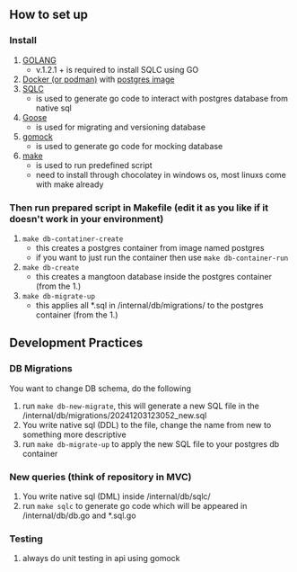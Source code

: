 ## How to set up

### Install
1. [GOLANG](https://go.dev/doc/install)
   -  v.1.2.1 + is required to install SQLC using GO
2. [Docker (or podman)](https://www.docker.com/) with [postgres image](https://hub.docker.com/_/postgres)
3. [SQLC](https://github.com/sqlc-dev/sqlc)
   - is used to generate go code to interact with postgres database from native sql
4. [Goose](https://github.com/pressly/goose)
    - is used for migrating and versioning database
5. [gomock](https://github.com/golang/mock)
   - is used to generate go code for mocking database
6. [make]()
   - is used to run predefined script
   - need to install through chocolatey in windows os, most linuxs come with make already


### Then run prepared script in Makefile (edit it as you like if it doesn't work in your environment)
1. `make db-contatiner-create`
   - this creates a postgres container from image named postgres
   - if you want to just run the container then use `make db-container-run`
2. `make db-create`
   - this creates a mangtoon database inside the postgres container (from the 1.)
3. `make db-migrate-up`
   - this applies all *.sql in /internal/db/migrations/ to the postgres container (from the 1.)

## Development Practices
### DB Migrations
You want to change DB schema, do the following
1. run `make db-new-migrate`, this will generate a new SQL file in the /internal/db/migrations/20241203123052_new.sql
2. You write native sql (DDL) to the file, change the name from new to something more descriptive
3. run `make db-migrate-up` to apply the new SQL file to your postgres db container
### New queries (think of repository in MVC)
1. You write native sql (DML) inside /internal/db/sqlc/
2. run `make sqlc` to generate go code which will be appeared in /internal/db/db.go and *.sql.go
### Testing
1. always do unit testing in api using gomock
